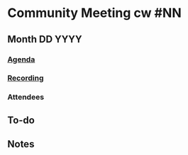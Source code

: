 # Community Meeting cw #NN
## Month DD YYYY
### [Agenda]()
### [Recording]()
### Attendees
## To-do
## Notes
